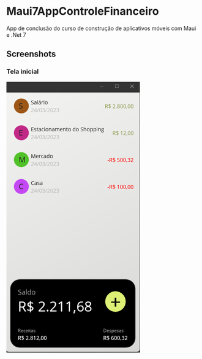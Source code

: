 # Maui7AppControleFinanceiro
App de conclusão do curso de construção de aplicativos móveis com Maui e .Net 7

## Screenshots

### Tela inicial
![Tela Inicial](https://raw.githubusercontent.com/everton-zanini/Maui7AppControleFinanceiro/main/Screenshots/Screenshot_1.png)
